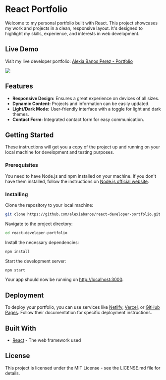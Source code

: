 
# React Portfolio

Welcome to my personal portfolio built with React. This project showcases my work and projects in a clean, responsive layout. It's designed to highlight my skills, experience, and interests in web development.

## Live Demo
Visit my live developer portfolio: [Alexia Banos Perez - Portfolio](https://alexiabanos.pages.dev/)

![](https://github.com/alexiabanos/react-developer-portfolio/blob/master/src/assets/gif/demo.gif)

## Features

- **Responsive Design:** Ensures a great experience on devices of all sizes.
- **Dynamic Content:** Projects and information can be easily updated.
- **Light/Dark Mode:** User-friendly interface with a toggle for light and dark themes.
- **Contact Form:** Integrated contact form for easy communication.

## Getting Started

These instructions will get you a copy of the project up and running on your local machine for development and testing purposes.

### Prerequisites

You need to have Node.js and npm installed on your machine. If you don't have them installed, follow the instructions on [Node.js official website](https://nodejs.org/).

### Installing

Clone the repository to your local machine:

```bash
git clone https://github.com/alexiabanos/react-developer-portfolio.git
```

Navigate to the project directory:

```bash
cd react-developer-portfolio
```

Install the necessary dependencies:

```bash
npm install
```

Start the development server:

```bash
npm start
```

Your app should now be running on [http://localhost:3000](http://localhost:3000).

## Deployment

To deploy your portfolio, you can use services like [Netlify](https://www.netlify.com/), [Vercel](https://vercel.com/), or [GitHub Pages](https://pages.github.com/). Follow their documentation for specific deployment instructions.

## Built With

- [React](https://reactjs.org/) - The web framework used

## License

This project is licensed under the MIT License - see the LICENSE.md file for details.

